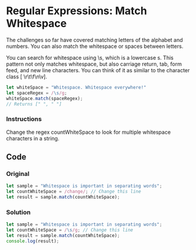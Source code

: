 # Regular Expressions: Match Whitespace

The challenges so far have covered matching letters of the alphabet and numbers. You can also match the whitespace or spaces between letters.

You can search for whitespace using \s, which is a lowercase s. This pattern not only matches whitespace, but also carriage return, tab, form feed, and new line characters. You can think of it as similar to the character class [ \r\t\f\n\v].

```javascript
let whiteSpace = "Whitespace. Whitespace everywhere!"
let spaceRegex = /\s/g;
whiteSpace.match(spaceRegex);
// Returns [" ", " "]
```

### Instructions

Change the regex countWhiteSpace to look for multiple whitespace characters in a string.

## Code

### Original

```javascript
let sample = "Whitespace is important in separating words";
let countWhiteSpace = /change/; // Change this line
let result = sample.match(countWhiteSpace);
```

### Solution

```javascript
let sample = "Whitespace is important in separating words";
let countWhiteSpace = /\s/g; // Change this line
let result = sample.match(countWhiteSpace);
console.log(result);
```
